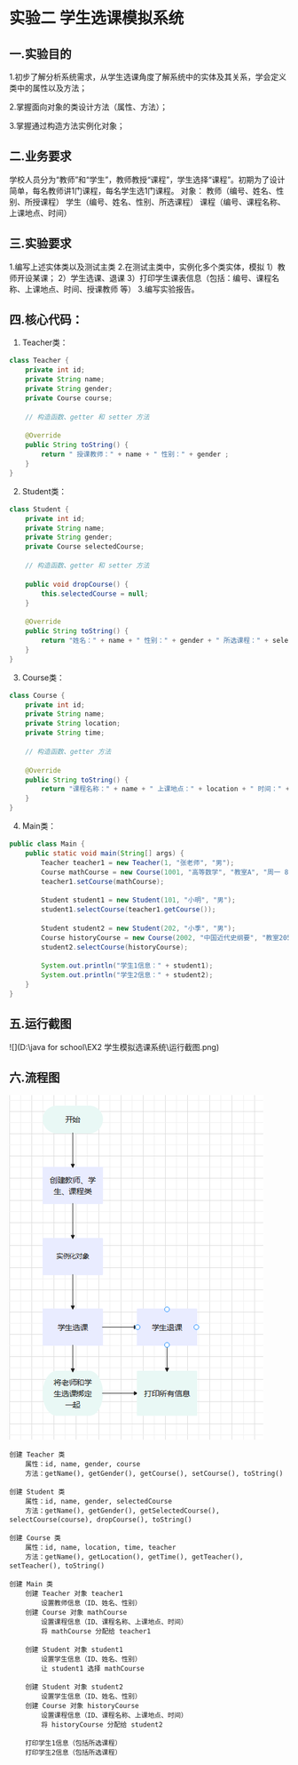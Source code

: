 # 实验二  学生选课模拟系统

## 一.实验目的

1.初步了解分析系统需求，从学生选课角度了解系统中的实体及其关系，学会定义类中的属性以及方法；

2.掌握面向对象的类设计方法（属性、方法）；

3.掌握通过构造方法实例化对象；

## 二.业务要求

学校人员分为“教师”和“学生”，教师教授“课程”，学生选择“课程”。初期为了设计简单，每名教师讲1门课程，每名学生选1门课程。
对象：	教师（编号、姓名、性别、所授课程）
			学生（编号、姓名、性别、所选课程）
			课程（编号、课程名称、上课地点、时间）

## 三.实验要求

1.编写上述实体类以及测试主类
2.在测试主类中，实例化多个类实体，模拟
1）教师开设某课；
2）学生选课、退课
3）打印学生课表信息（包括：编号、课程名称、上课地点、时间、授课教师 等）
3.编写实验报告。



## 四.核心代码：

1. Teacher类：

```java
class Teacher {
    private int id;
    private String name;
    private String gender;
    private Course course;

    // 构造函数、getter 和 setter 方法

    @Override
    public String toString() {
        return " 授课教师：" + name + " 性别：" + gender ;
    }
}
```



2. Student类：

```java
class Student {
    private int id;
    private String name;
    private String gender;
    private Course selectedCourse;

    // 构造函数、getter 和 setter 方法

    public void dropCourse() {
        this.selectedCourse = null;
    }

    @Override
    public String toString() {
        return "姓名：" + name + " 性别：" + gender + " 所选课程：" + selectedCourse.getName();
    }
}
```



3.  Course类：

   ```java
   class Course {
       private int id;
       private String name;
       private String location;
       private String time;
   
       // 构造函数、getter 方法
   
       @Override
       public String toString() {
           return "课程名称：" + name + " 上课地点：" + location + " 时间：" + time;
       }
   }
   ```

4. Main类：

```java
public class Main {
    public static void main(String[] args) {
        Teacher teacher1 = new Teacher(1, "张老师", "男");
        Course mathCourse = new Course(1001, "高等数学", "教室A", "周一 8:00 AM");
        teacher1.setCourse(mathCourse);

        Student student1 = new Student(101, "小明", "男");
        student1.selectCourse(teacher1.getCourse());

        Student student2 = new Student(202, "小季", "男");
        Course historyCourse = new Course(2002, "中国近代史纲要", "教室205", "周二 3:30 PM");
        student2.selectCourse(historyCourse);

        System.out.println("学生1信息：" + student1);
        System.out.println("学生2信息：" + student2);
    }
}
```



## 五.运行截图

![](D:\java for school\EX2 学生模拟选课系统\运行截图.png)



## 六.流程图

![](https://github.com/Byzhazha/java_for_school/blob/master/EX2%20%E5%AD%A6%E7%94%9F%E6%A8%A1%E6%8B%9F%E9%80%89%E8%AF%BE%E7%B3%BB%E7%BB%9F/%E6%B5%81%E7%A8%8B%E5%9B%BE.png)

```
创建 Teacher 类
    属性：id, name, gender, course
    方法：getName(), getGender(), getCourse(), setCourse(), toString()

创建 Student 类
    属性：id, name, gender, selectedCourse
    方法：getName(), getGender(), getSelectedCourse(), selectCourse(course), dropCourse(), toString()

创建 Course 类
    属性：id, name, location, time, teacher
    方法：getName(), getLocation(), getTime(), getTeacher(), setTeacher(), toString()

创建 Main 类
    创建 Teacher 对象 teacher1
        设置教师信息（ID、姓名、性别）
    创建 Course 对象 mathCourse
        设置课程信息（ID、课程名称、上课地点、时间）
        将 mathCourse 分配给 teacher1

    创建 Student 对象 student1
        设置学生信息（ID、姓名、性别）
        让 student1 选择 mathCourse

    创建 Student 对象 student2
        设置学生信息（ID、姓名、性别）
    创建 Course 对象 historyCourse
        设置课程信息（ID、课程名称、上课地点、时间）
        将 historyCourse 分配给 student2

    打印学生1信息（包括所选课程）
    打印学生2信息（包括所选课程）

```

